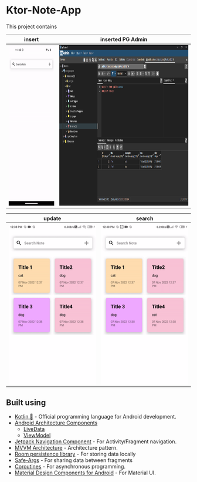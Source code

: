 # Ktor-Note-App
This project contains 

insert             |  inserted PG Admin
:-------------------------:|:-------------------------:
<img src="https://raw.githubusercontent.com/aman043358sagar/Ktor-Note-App/master/Files/insert.gif" width="246" height="438">  |  <img src="https://raw.githubusercontent.com/aman043358sagar/Ktor-Note-App/master/Files/insert.png" height="438">


update             |  search
:-------------------------:|:-------------------------:
<img src="https://raw.githubusercontent.com/aman043358sagar/Todo-App/master/Files/update.gif" width="246" height="438">  |  <img src="https://raw.githubusercontent.com/aman043358sagar/Todo-App/master/Files/search.gif" width="246" height="438">

  
## Built using
- [Kotlin 💙](https://kotlinlang.org/) - Official programming language for Android development.
- [Android Architecture Components](https://developer.android.com/topic/libraries/architecture)
  - [LiveData](https://developer.android.com/topic/libraries/architecture/livedata)
  - [ViewModel](https://developer.android.com/topic/libraries/architecture/viewmodel)
- [Jetpack Navigation Component](https://developer.android.com/guide/navigation/) - For Activity/Fragment navigation.
- [MVVM Architecture](https://www.journaldev.com/20292/android-mvvm-design-pattern) - Architecture pattern.
- [Room persistence library](https://developer.android.com/codelabs/android-room-with-a-view-kotlin#0) - For storing data locally
- [Safe-Args](https://developer.android.com/guide/navigation/navigation-pass-data) - For sharing data between fragments
- [Coroutines](https://kotlinlang.org/docs/reference/coroutines-overview.html) - For asynchronous programming.
- [Material Design Components for Android](https://material.io/android) - For Material UI.
